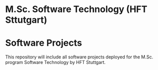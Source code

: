 # M.Sc. Software Technology (HFT Sttutgart)
# Software Projects
This repository will include all software projects deployed for the M.Sc. program Software Technology by HFT Stuttgart.
